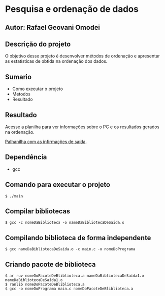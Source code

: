 # Pesquisa e ordenação de dados

## Autor: Rafael Geovani Omodei


## Descrição do projeto
O objetivo desse projeto é desenvolver métodos de ordenação e apresentar as estatísticas de obtida na ordenação dos dados. 

## Sumario
 
 * Como executar o projeto
 * Metodos
 * Resultado

## Resultado

Acesse a planilha para ver informações sobre o PC e os resultados gerados na ordenação.
 
[Palhanilha com as infirmações de saída](https://docs.google.com/spreadsheets/d/1d3DbFcWBWvoXuus47X4YwXXZXZa96CEPuhySlprdPCA/edit?usp=sharing).

## Dependência

* gcc


## Comando para executar o projeto

```
$ ./main
```


## Compilar bibliotecas

```
$ gcc -c nomeDaBiblioteca -o nameDaBibliotecaDeSaída.o
```

## Compilando biblioteca de forma independente

```
$ gcc nameDaBibliotecaDeSaída.o -c main.c -o nomeDoPrograma

```

## Criando pacote de biblioteca

```
$ ar ruv nomeDoPacoteDeBliblioteca.a nameDaBibliotecaDeSaída1.o nameDaBibliotecaDeSaída1.o
$ ranlib nomeDoPacoteDeBliblioteca.a
$ gcc -o nomeDoPrograma main.c nomeDoPacoteDeBliblioteca.a
```